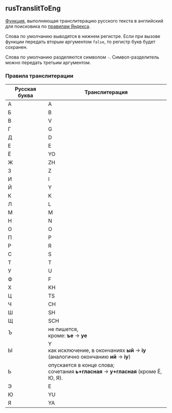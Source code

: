 ## rusTranslitToEng

[Функция](https://github.com/EvgeniyEr/rus-translit-to-eng/blob/master/app/js/helper.js),
выполняющая транслитерацию русского текста в английский для поисковика
по [правилам Яндекса](https://yandex.ru/support/nmaps/app_transliteration.html).

Слова по умолчанию выводятся в нижнем регистре. 
Если при вызове функции передать вторым аргументом `false`, то регистр букв будет сохранен.

Слова по умолчанию разделяются символом `-`. Символ-разделитель можно передать третьим аргументом.

### Правила транслитерации

Русская буква | Транслитерация
------------- | -------------
А| A
Б| B
В| V
Г| G
Д| D
Е| E
Ё| YO
Ж| ZH
З| Z
И| I
Й| Y
К| K
Л| L
М| M
Н| N
О| O
П| P
Р| R
С| S
Т| T
У| U
Ф| F
Х| KH
Ц| TS
Ч| CH
Ш| SH
Щ| SCH
Ъ| не пишется, <br> кроме: **ъе** → **ye**
Ы| Y <br>как исключение, в окончаниях **ый** → **iy** <br>(аналогично окончанию **ий** → **iy**)
Ь| опускается в конце слова;<br>сочетания **ь+гласная** → **y+гласная** (кроме Ё, Ю, Я).
Э| E
Ю| YU
Я| YA